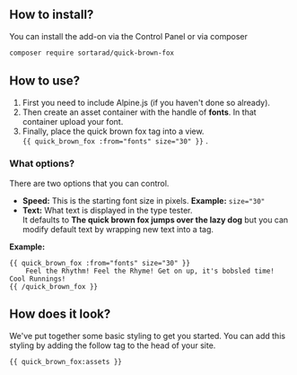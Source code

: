 ## How to install?
You can install the add-on via the Control Panel or via composer

```bash
composer require sortarad/quick-brown-fox
```

## How to use?
1. First you need to include Alpine.js (if you haven't done so already).
2. Then create an asset container with the handle of **fonts**. In that container upload your font.
3. Finally, place the quick brown fox tag into a view.   
`{{ quick_brown_fox :from="fonts" size="30" }}` .

### What options?
There are two options that you can control. 

- **Speed:** This is the starting font size in pixels. 
**Example:** `size="30"`
- **Text:** What text is displayed in the type tester.   
It defaults to **The quick brown fox jumps over the lazy dog** but you can modify default text by wrapping new text into a tag.

**Example:**
```
{{ quick_brown_fox :from="fonts" size="30" }}
	Feel the Rhythm! Feel the Rhyme! Get on up, it's bobsled time! Cool Runnings!
{{ /quick_brown_fox }}
```
## How does it look?
We've put together some basic styling to get you started. You can add this styling by adding the follow tag to the head of your site.

```
{{ quick_brown_fox:assets }}
```
